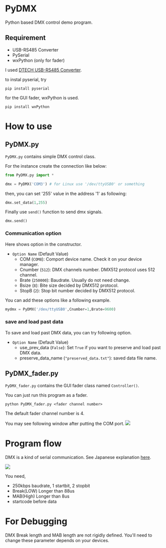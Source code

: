 # PyDMX
Python based DMX control demo program.

## Requirement
- USB-RS485 Converter
- PySerial
- wxPython (only for fader)

I used [DTECH USB-RS485 Converter](https://www.amazon.co.jp/DTECH-USB%E3%82%B7%E3%83%AA%E3%82%A2%E3%83%AB%E3%83%9D%E3%83%BC%E3%83%88%E3%82%B3%E3%83%B3%E3%83%90%E3%83%BC%E3%82%BF%E3%83%BC-RS422%E3%81%AB%E6%8E%A5%E7%B6%9A-FTDI%E3%83%81%E3%83%83%E3%83%97%E4%BB%98%E3%81%8D%E3%82%A2%E3%83%80%E3%83%97%E3%82%BF%E3%83%BC%E3%82%B1%E3%83%BC%E3%83%96%E3%83%ABWindows-Xp%E3%81%8A%E3%82%88%E3%81%B3Mac%E3%81%AB%E5%AF%BE%E5%BF%9C/dp/B076WVFXN8/ref=sr_1_1?ie=UTF8&qid=1533279683&sr=8-1&keywords=Dtech+USB+RS485).

to instal pyserial, try

```
pip install pyserial
```

for the GUI fader, wxPython is used.

```
pip install wxPython
```

# How to use 

## PyDMX.py

`PyDMX.py` contains simple DMX control class.

For the instance create the connection like below:

```python
from PyDMX.py import *

dmx = PyDMX('COM3') # for Linux use '/dev/ttyUSB0' or something
```

then, you can set '255' value in the address '1' as following:

```python
dmx.set_data(1,255)
```

Finally use `send()` function to send dmx signals.

```
dmx.send()
```

### Communication option

Here shows option in the constructor.


- `Option Name` (Default Value)
  - COM (`COM8`): Comport device name.  Check it on your device manager.
  - Cnumber (`512`): DMX channels number. DMX512 protocol uses 512 channel. 
  - Brate (`250000`): Baudrate. Usually do not need change.
  - Bsize (`8`): Bite size decided by DMX512 protocol.
  - StopB (`2`): Stop bit number decided by DMX512 protocol.


You can add these options like a following example.

```python
mydmx = PyDMX('/dev/ttyUSB0',Cnumber=1,Brate=9600)
```

### save and load past data

To save and load past DMX data, you can try following option.

- `Option Name` (Default Value)
  - use_prev_data (`False`): Set `True` if you want to preserve and load past DMX data. 
  - preserve_data_name (`"preserved_data.txt"`): saved data file name.

## PyDMX_fader.py

`PyDMX_fader.py` contains the GUI fader class named `Controller()`. 

You can just run this program as a fader.

```
python PyDMX_fader.py <fader channel number>
```

The default fader channel number is 4.

You may see following window after putting the COM port.
![](https://i.imgur.com/Z1E0KOP.png)


# Program flow

DMX is a kind of serial communication.
See Japanese explanation [here](https://qiita.com/ossyaritoori/items/53c3dd438d4232515c18).

![](https://camo.qiitausercontent.com/bd9629642e937d38c088b68cd2711a7cc5a8a4fd/687474703a2f2f7777772e74616d61746563682e636f2e6a702f74616d6164612f646d78312e676966)

You need,

- 250kbps baudrate, 1 startbit, 2 stopbit
- Break(LOW) Longer than 88us 
- MAB(High) Longer than 8us 
- startcode before data


# For Debugging

DMX Break length and MAB length are not rigidly defined.
You'll need to change these parameter depends on your devices.
